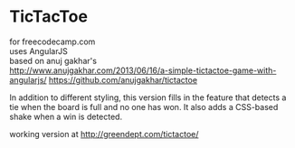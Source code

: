 # TicTacToe
for freecodecamp.com<br>
uses AngularJS<br>
based on anuj gakhar's<br>
http://www.anujgakhar.com/2013/06/16/a-simple-tictactoe-game-with-angularjs/
https://github.com/anujgakhar/tictactoe

In addition to different styling, this version fills in the feature that detects a tie when the board is full and no one has won. It also adds a CSS-based shake when a win is detected.

working version at http://greendept.com/tictactoe/


